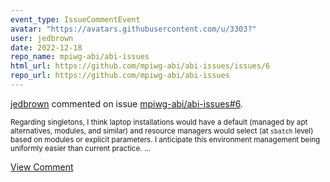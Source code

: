 ```yaml
---
event_type: IssueCommentEvent
avatar: "https://avatars.githubusercontent.com/u/3303?"
user: jedbrown
date: 2022-12-18
repo_name: mpiwg-abi/abi-issues
html_url: https://github.com/mpiwg-abi/abi-issues/issues/6
repo_url: https://github.com/mpiwg-abi/abi-issues
---
```


<a href='https://github.com/jedbrown' target='_blank'>jedbrown</a> commented on issue <a href='https://github.com/mpiwg-abi/abi-issues/issues/6' target='_blank'>mpiwg-abi/abi-issues#6</a>.

<small>Regarding singletons, I think laptop installations would have a default (managed by apt alternatives, modules, and similar) and resource managers would select (at `sbatch` level) based on modules or explicit parameters. I anticipate this environment management being uniformly easier than current practice. ...</small>

<a href='https://github.com/mpiwg-abi/abi-issues/issues/6' target='_blank'>View Comment</a>